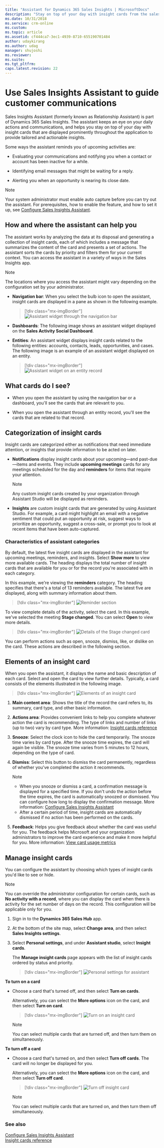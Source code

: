 ```yaml
---
title: "Assistant for Dynamics 365 Sales Insights | MicrosoftDocs"
description: "Stay on top of your day with insight cards from the sales assistant"
ms.date: 10/31/2018
ms.service: crm-online
ms.custom: 
ms.topic: article
ms.assetid: cf444ca7-3ec1-4939-8710-655190701484
author: udaykirang
ms.author: udag
manager: shujoshi
ms.reviewer: 
ms.suite: 
ms.tgt_pltfrm: 
caps.latest.revision: 22
---
```


# Use Sales Insights Assistant to guide customer communications

Sales Insights Assistant (formerly known as Relationship Assistant) is part of Dynamics 365 Sales Insights. The assistant keeps an eye on your daily actions and communications, and helps you stay on top of your day with insight cards that are displayed prominently throughout the application to provide tailored and actionable insights. 

<!--Edit suggested, because the last list item shouldn't end with "and much more".-->Some ways the assistant reminds you of upcoming activities are:

- Evaluating your communications and notifying you when a contact or account has been inactive for a while.

- Identifying email messages that might be waiting for a reply.

- Alerting you when an opportunity is nearing its close date.
  
> [!NOTE]
> Your system administrator must enable auto capture before you can try out the assistant. For prerequisites, how to enable the feature, and how to set it up, see [Configure Sales Insights Assistant](configure-assistant.md).

## How and where the assistant can help you  

The assistant works by analyzing the data at its disposal and generating a collection of insight cards, each of which includes a message that summarizes the content of the card and presents a set of actions. The assistant sorts the cards by priority and filters them for your current context. You can access the assistant in a variety of ways in the Sales Insights app.

> [!NOTE]
> The locations where you access the assistant might vary depending on the configuration set by your administrator. 

- **Navigation bar**: When you select the bulb icon to open the assistant, insight cards are displayed in a pane as shown in the following example.<!--Do you really need to show this whole dashboard? It seems you could crop this image down to just show the nav bar and pane, because otherwise the image for the next list item is going to look almost the same (once you add it; it seems to be missing now).-->

   > [!div class="mx-imgBorder"]
   > ![Assistant widget through the navigation bar](media/assistant-widget-navigation-bar.png "Assistant widget through the navigation bar")

- **Dashboards**: The following image shows an assistant widget displayed on the **Sales Activity Social Dashboard**.

<!--Missing an image here.-->

- **Entities**: An assistant widget displays insight cards related to the following entities: accounts, contacts, leads, opportunities, and cases. The following image is an example of an assistant widget displayed on an entity<!--I deleted "dashboards and" because you imply in the next section that the widget looks the same on the nav bar and dashboards, but different on entity records. In the following image, can you use another name besides Nancy Miller? (Unless she's part of sample data.) Also, please use a different street address. The CELA guidelines say "For street addresses, you should use sequential numbers, common street names, and incorrect zip codes." I recommend something like 3456 Elm Dr. The zip code is fine as it is because it's not valid for Menlo Park.-->.

   > [!div class="mx-imgBorder"]
   > ![Assistant widget on an entity record](media/assistant-widget-entities.png "Assistant widget on an entity record")

## What cards do I see?

- When you open the assistant by using the navigation bar or a dashboard, you'll see the cards that are relevant to you.

- When you open the assistant through an entity record<!--Edit okay? You call them "entities" above, I wanted to make the association here.-->, you'll see the cards that are related to that record. 

## Categorization of insight cards

<!--I've deleted "typically" here and elsewhere because it implies there are exceptions. If you're not going to explain the exceptions, it's just a filler word that doesn't add anything and leads the reader to wonder what you're not telling him.-->Insight cards are categorized either as notifications that need immediate attention, or insights that provide information to be acted on later.

- **Notifications** display insight cards about your upcoming&mdash;and past-due&mdash;items and events. They include **upcoming meetings** cards for any meetings scheduled for the day and **reminders** for items that require your attention.

   > [!NOTE]
   > Any custom insight cards created by your organization through Assistant Studio will be displayed as reminders.<!--This is confusing to me. The next paragraph says that Insights are custom cards generated by Assistant Studio. What's the difference between those cards and the ones my own organization created?-->

- **Insights** are custom insight cards that are generated by using Assistant Studio<!--by whom? As I mentioned, I'm confused by this-->. For example, a card might highlight an email with a negative sentiment that could put an opportunity at risk, suggest ways to prioritize an opportunity, suggest a cross-sale, or prompt you to look at recent items that have been auto-captured.<!--Edit okay?-->

### Characteristics of assistant categories

By default, the latest five insight cards are displayed in the assistant for upcoming meetings, reminders, and insights<!--Edit suggested as a way to ease the transition between the two "categories" described above and the three functional categories that you're describing here.-->. Select **Show more** to view more available cards. The heading displays the total number of insight cards that are available for you or for the record you're associated with in each category.

In this example, we're viewing the **reminders** category. The heading specifies that there's a total of 13 reminders available. The latest five are displayed, along with summary information about them. 

> [!div class="mx-imgBorder"]
> ![Reminder section](media/assistant-reminders-section.png "Reminder section")

To view complete details of the activity, select the card. In this example, we've selected the meeting **Stage changed**. You can select **Open** to view more details.

> [!div class="mx-imgBorder"]
> ![Details of the Stage changed card](media/assistant-reminders-section-stage-chnaged.png "Details of the Stage changed card")

You can perform actions such as open, snooze, dismiss, like, or dislike on the card. These actions are described in the following section.

## Elements of an insight card

When you open the assistant, it displays the name and basic description of each card. Select and open the card to view further details. Typically<!--Do they ever look different than this? If not, there's no need to say "typically."-->, a card consists of the elements illustrated in the following image.

> [!div class="mx-imgBorder"]
> ![Elements of an insight card](media/assistant-elements-of-an-insight-card.png "Elements of an insight card")

1. **Main content area**: Shows the title of the record the card refers to, its summary, card type, and other basic information.

2. **Actions area**: Provides convenient links to help you complete whatever action the card is recommending. The type of links and number of links (up to two) vary by card type. More information: [Insight cards reference](action-cards-reference.md)

3. **Snooze**: Select the clock icon to hide the card temporarily. The snooze time varies by card type. After the snooze time expires, the card will again be visible. The snooze time varies from 5 minutes to 12 hours, depending on the type of card.

4. **Dismiss**: Select this button to dismiss the card permanently, regardless of whether you've completed the action it recommends.

   > [!NOTE]
   > - When you snooze or dismiss a card, a confirmation message is displayed for a specified time. If you don't undo the action before the time expires, the card is automatically snoozed or dismissed. You can configure how long to display the confirmation message. More information: [Configure Sales Insights Assistant](configure-assistant.md)
   > - After a certain period of time, insight cards are automatically dismissed if no action has been performed on the cards.

5. **Feedback**: Helps you give feedback about whether the card was useful for you. <!--I don't think you need to explain what to do here.-->The feedback helps Microsoft and your organization administrators to improve the card experience and make it more helpful for you. More information: [View card usage metrics](edit-insight-cards.md#view-card-usage-metrics)

## Manage insight cards

You can configure the assistant by choosing which types of insight cards you'd like to see or hide. 

>[!NOTE]
>You can override the administrator configuration for certain cards, such as **No activity with a record**, where you can display the card when there is activity for the set number of days on the record. This configuration will be applicable only for you.<!--Will the reader know why you're mentioning this here? Would it be useful to add some steps to the procedure below to describe how to do this?-->

1. Sign in to the **Dynamics 365 Sales Hub** app.

2. At the bottom of the site map, select **Change area**, and then select **Sales Insights settings**.

3. Select **Personal settings**, and under **Assistant studio**, select **Insight cards**.

   The **Manage insight cards** page appears with the list of insight cards ordered by status and priority.

   > [!div class="mx-imgBorder"]
   > ![Personal settings for assistant](media/assistant-personal-settings.png "Personal settings for assistant")

**To turn on a card**

- Choose a card that's turned off, and then select **Turn on cards**.  

   Alternatively, you can select the **More options** icon on the card, and then select **Turn on card**. 

   > [!div class="mx-imgBorder"]
   > ![Turn on an insight card](media/assistant-personal-settings-card-turn-on.png "Turn on an insight card")

   >[!NOTE]
   >You can select multiple cards that are turned off, and then turn them on simultaneously. 

**To turn off a card**

- Choose a card that's turned on, and then select **Turn off cards**. The card will no longer be displayed for you. 

  Alternatively, you can select the **More options** icon on the card, and then select **Turn off card**. 

   > [!div class="mx-imgBorder"]
   > ![Turn off insight card](media/assistant-personal-settings-card-turn-off.png "Turn off insight card")

   >[!NOTE]
   >You can select multiple cards that are turned on, and then turn them off simultaneously. 


### See also  

[Configure Sales Insights Assistant](configure-assistant.md)  
[Insight cards reference](action-cards-reference.md)